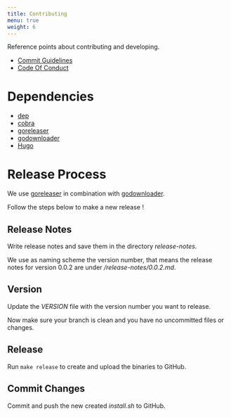 ```yaml
---
title: Contributing
menu: true
weight: 6
---
```


Reference points about contributing and developing.

- [Commit Guidelines](https://rakpart.testthedocs.org/commit-guidelines.html)
- [Code Of Conduct](https://rakpart.testthedocs.org/code-of-conduct.html)

# Dependencies

- [dep](https://github.com/golang/dep/)
- [cobra](https://github.com/spf13/cobra)
- [goreleaser](https://github.com/goreleaser/goreleaser)
- [godownloader](https://github.com/goreleaser/godownloader)
- [Hugo](https://gohugo.io/)

# Release Process

We use [goreleaser](https://github.com/goreleaser/goreleaser) in combination with [godownloader](https://github.com/goreleaser/godownloader).

Follow the steps below to make a new release !

## Release Notes

Write release notes and save them in the directory *release-notes*.

We use as naming scheme the version number, that means the release notes for version 0.0.2 are under
*/release-notes/0.0.2.md*.

## Version

Update the *VERSION* file with the version number you want to release.

Now make sure your branch is clean and you have no uncommitted files or changes.

## Release

Run ``make release`` to create and upload the binaries to GitHub.

## Commit Changes

Commit and push the new created *install.sh* to GitHub.
